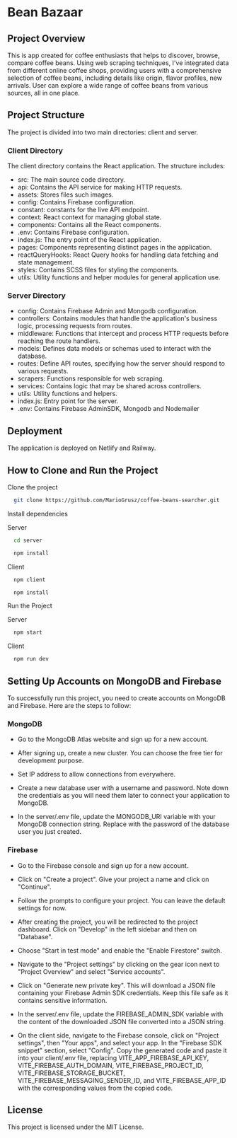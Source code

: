 # Bean Bazaar 

## Project Overview

This is app created for coffee enthusiasts that helps to discover, browse, compare coffee beans. 
Using web scraping techniques, I've integrated data from different online coffee shops, 
providing users with a comprehensive selection of coffee beans, including details like origin, flavor profiles, new arrivals. 
User can explore a wide range of coffee beans from various sources, all in one place.

## Project Structure

The project is divided into two main directories: client and server.

### Client Directory
The client directory contains the React application. The structure includes:

* src: The main source code directory.
* api: Contains the API service for making HTTP requests.
* assets: Stores files such images.
* config: Contains Firebase configuration.
* constant: constants for the live API endpoint.
* context: React context for managing global state.
* components: Contains all the React components.
* .env: Contains Firebase configuration.
* index.js: The entry point of the React application.
* pages: Components representing distinct pages in the application.
* reactQueryHooks: React Query hooks for handling data fetching and state management.
* styles: Contains SCSS files for styling the components.
* utils: Utility functions and helper modules for general application use.


### Server Directory

* config: Contains Firebase Admin and Mongodb configuration.
* controllers: Contains modules that handle the application's business logic, processing requests from routes.
* middleware: Functions that intercept and process HTTP requests before reaching the route handlers.
* models: Defines data models or schemas used to interact with the database.
* routes: Define API routes, specifying how the server should respond to various requests.
* scrapers: Functions responsible for web scraping.
* services: Contains logic that may be shared across controllers.
* utils: Utility functions and helpers.
* index.js: Entry point for the server.
* .env: Contains Firebase AdminSDK, Mongodb and Nodemailer

## Deployment

The application is deployed on Netlify and Railway.

## How to Clone and Run the Project

Clone the project

```bash
  git clone https://github.com/MarioGrusz/coffee-beans-searcher.git
```

Install dependencies

Server

```bash
  cd server
```

```bash
  npm install
```

Client 

```bash
  npm client
```

```bash
  npm install
```

Run the Project

Server

```bash
  npm start
```

Client

```bash
  npm run dev
```

## Setting Up Accounts on MongoDB and Firebase
To successfully run this project, you need to create accounts on MongoDB and Firebase. Here are the steps to follow:

### MongoDB

* Go to the MongoDB Atlas website and sign up for a new account.

* After signing up, create a new cluster. You can choose the free tier for development purpose.

* Set IP address to allow connections from everywhere.

* Create a new database user with a username and password. Note down the credentials as you will need them later to connect your application to MongoDB.

* In the server/.env file, update the MONGODB_URI variable with your MongoDB connection string. Replace <password> with the password of the database user you just created.

### Firebase

* Go to the Firebase console and sign up for a new account.

* Click on "Create a project". Give your project a name and click on "Continue".

* Follow the prompts to configure your project. You can leave the default settings for now.

* After creating the project, you will be redirected to the project dashboard. Click on "Develop" in the left sidebar and then on "Database".

* Choose "Start in test mode" and enable the "Enable Firestore" switch.

* Navigate to the "Project settings" by clicking on the gear icon next to "Project Overview" and select "Service accounts".

* Click on "Generate new private key". This will download a JSON file containing your Firebase Admin SDK credentials. Keep this file safe as it contains sensitive information.

* In the server/.env file, update the FIREBASE_ADMIN_SDK variable with the content of the downloaded JSON file converted into a JSON string.

* On the client side, navigate to the Firebase console, click on "Project settings", then "Your apps", and select your app. In the "Firebase SDK snippet" section, select "Config". Copy the generated code and paste it into your client/.env file, replacing VITE_APP_FIREBASE_API_KEY, VITE_FIREBASE_AUTH_DOMAIN, VITE_FIREBASE_PROJECT_ID, VITE_FIREBASE_STORAGE_BUCKET, VITE_FIREBASE_MESSAGING_SENDER_ID, and VITE_FIREBASE_APP_ID with the corresponding values from the copied code.

## License

This project is licensed under the MIT License.




